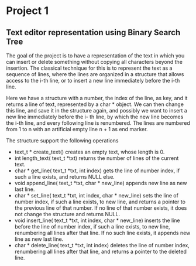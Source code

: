# Project 1

## Text editor representation using Binary Search Tree


The goal of the project is to have a representation of the text in which you can insert or delete something without copying all characters beyond the insertion. The classical technique for this is to represent the text as a sequence of lines, where the lines are organized in a structure that allows access to the i-th line, or to insert a new line immediately before the i-th line.

Here we have a structure with a number, the index of the line, as key, and it returns a line of text, represented by a char * object. We can then change this line, and save it in the structure again, and possibly we want to insert a new line immediately before the i- th line, by which the new line becomes the i-th line, and every following line is renumbered. The lines are numbered from 1 to n with an artificial empty line n + 1 as end marker.

The structure support the following operations

- text_t * create_text() creates an empty text, whose length is 0.
- int length_text( text_t *txt) returns the number of lines of the current text.
- char * get_line( text_t *txt, int index) gets the line of number index, if such a line exists, and returns NULL else.
- void append_line( text_t *txt, char * new_line) appends new line as new last line.
- char * set_line( text_t *txt, int index, char * new_line) sets the line of number index, if such a line exists, to new line, and returns a pointer to the previous line of that number. If no line of that number exists, it does not change the structure and returns NULL.
- void insert_line( text_t *txt, int index, char * new_line) inserts the line before the line of number index, if such a line exists, to new line, renumbering all lines after that line. If no such line exists, it appends new line as new last line.
- char * delete_line( text_t *txt, int index) deletes the line of number index, renumbering all lines after that line, and returns a pointer to the deleted line.

